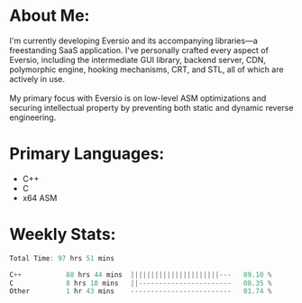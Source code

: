 # About Me:
I'm currently developing Eversio and its accompanying libraries—a freestanding SaaS application. I've personally crafted every aspect of Eversio, including the intermediate GUI library, backend server, CDN, polymorphic engine, hooking mechanisms, CRT, and STL, all of which are actively in use.<br><br>My primary focus with Eversio is on low-level ASM optimizations and securing intellectual property by preventing both static and dynamic reverse engineering.

# Primary Languages:
- C++
- C
- x64 ASM

# Weekly Stats:
<!--START_SECTION:waka-->

```C++
Total Time: 97 hrs 51 mins

C++           88 hrs 44 mins  ||||||||||||||||||||||---   89.10 %
C             8 hrs 18 mins   ||-----------------------   08.35 %
Other         1 hr 43 mins    -------------------------   01.74 %
```

<!--END_SECTION:waka-->

<!--
**SMSum/SMSum** is a ✨ _special_ ✨ repository because its `README.md` (this file) appears on your GitHub profile.

Here are some ideas to get you started:

- 🔭 I’m currently working on ...
- 🌱 I’m currently learning ...
- 👯 I’m looking to collaborate on ...
- 🤔 I’m looking for help with ...
- 💬 Ask me about ...
- 📫 How to reach me: ...
- 😄 Pronouns: ...
- ⚡ Fun fact: ...
-->

